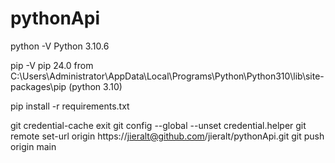 # pythonApi

python -V
Python 3.10.6

pip -V
pip 24.0 from C:\Users\Administrator\AppData\Local\Programs\Python\Python310\lib\site-packages\pip (python 3.10)


pip install -r requirements.txt


git credential-cache exit
git config --global --unset credential.helper
git remote set-url origin https://jieralt@github.com/jieralt/pythonApi.git
git push origin main